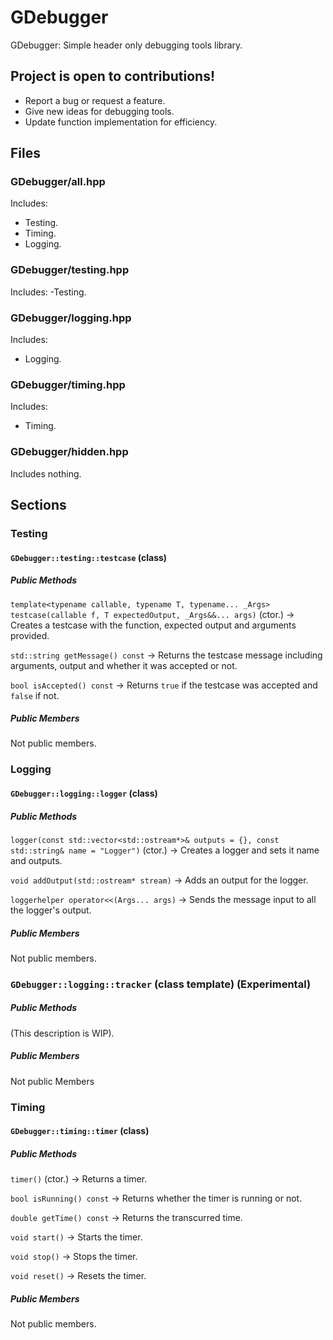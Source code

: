 # GDebugger
GDebugger: Simple header only debugging tools library.

## Project is open to contributions!

- Report a bug or request a feature.
- Give new ideas for debugging tools.
- Update function implementation for efficiency.

## Files

### GDebugger/all.hpp

Includes:
- Testing.
- Timing.
- Logging.

### GDebugger/testing.hpp

Includes:
-Testing.

### GDebugger/logging.hpp

Includes:
- Logging.

### GDebugger/timing.hpp

Includes:
- Timing.

### GDebugger/hidden.hpp

Includes nothing.

## Sections
### Testing
#### `GDebugger::testing::testcase` (class)

##### Public Methods
`template<typename callable, typename T, typename... _Args> testcase(callable f, T expectedOutput, _Args&&... args)` (ctor.) -> Creates a testcase with the function, expected output and arguments provided.

`std::string getMessage() const` -> Returns the testcase message including arguments, output and whether it was accepted or not.

`bool isAccepted() const` -> Returns `true` if the testcase was accepted and `false` if not.

##### Public Members

Not public members.

### Logging
#### `GDebugger::logging::logger` (class)

##### Public Methods

`logger(const std::vector<std::ostream*>& outputs = {}, const std::string& name = "Logger")` (ctor.) -> Creates a logger and sets it name and outputs.

`void addOutput(std::ostream* stream)` -> Adds an output for the logger.

`loggerhelper operator<<(Args... args)` -> Sends the message input to all the logger's output.

##### Public Members

Not public members.

### `GDebugger::logging::tracker` (class template) **(Experimental)**

##### Public Methods

(This description is WIP).

##### Public Members

Not public Members

### Timing
#### `GDebugger::timing::timer` (class)

##### Public Methods

`timer()` (ctor.) -> Returns a timer.

`bool isRunning() const` -> Returns whether the timer is running or not.

`double getTime() const` -> Returns the transcurred time.

`void start()` -> Starts the timer.

`void stop()` -> Stops the timer.

`void reset()` -> Resets the timer.

##### Public Members

Not public members.
